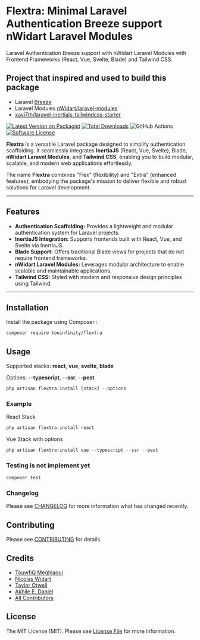 # Flextra: Minimal Laravel Authentication Breeze support  nWidart Laravel Modules

Laravel Authentication Breeze support with nWidart Laravel Modules with Frontend Frameworks (React, Vue, Svelte, Blade) and Tailwind CSS.

## Project that inspired and used to build this package
- Laravel [Breeze](https://github.com/laravel/breeze)
- Laravel Modules [nWidart/laravel-modules](https://github.com/nWidart/laravel-modules)
- [xavi7th/laravel-inertiajs-tailwindcss-starter](https://github.com/xavi7th/laravel-inertia-svelte-starter-template/tree/main)

[![Latest Version on Packagist](https://img.shields.io/packagist/v/tooinfinity/flextra.svg?style=flat-square)](https://packagist.org/packages/tooinfinity/flextra)  [![Total Downloads](https://img.shields.io/packagist/dt/tooinfinity/flextra.svg?style=flat-square)](https://packagist.org/packages/tooinfinity/flextra)  ![GitHub Actions](https://github.com/tooinfinity/flextra/actions/workflows/tests.yml/badge.svg)  [![Software License](https://img.shields.io/badge/license-MIT-brightgreen.svg?style=flat-square)](LICENSE.md)

**Flextra** is a versatile Laravel package designed to simplify authentication scaffolding. It seamlessly integrates **InertiaJS** (React, Vue, Svelte), Blade, **nWidart Laravel Modules**, and **Tailwind CSS**, enabling you to build modular, scalable, and modern web applications effortlessly.

The name **Flextra** combines "Flex" (flexibility) and "Extra" (enhanced features), embodying the package's mission to deliver flexible and robust solutions for Laravel development.

---

## Features

- **Authentication Scaffolding:** Provides a lightweight and modular authentication system for Laravel projects.
- **InertiaJS Integration:** Supports frontends built with React, Vue, and Svelte via InertiaJS.
- **Blade Support:** Offers traditional Blade views for projects that do not require frontend frameworks.
- **nWidart Laravel Modules:** Leverages modular architecture to enable scalable and maintainable applications.
- **Tailwind CSS:** Styled with modern and responsive design principles using Tailwind.

---

## Installation

Install the package using Composer : 

```bash
composer require tooinfinity/flextra
```
## Usage
Supported stacks: **react**, **vue**, **svelte**, **blade**

Options: **--typescript**, **--ssr**, **--pest**

```php
php artisan flextra:install [stack] --options
```
### Example

React Stack

```php
php artisan flextra:install react
```
Vue Stack with options

```php
php artisan flextra:install vue --typescript --ssr --pest
```

### Testing is not implement yet

```bash
composer test
```

### Changelog

Please see [CHANGELOG](CHANGELOG.md) for more information what has changed recently.

## Contributing

Please see [CONTRIBUTING](CONTRIBUTING.md) for details.

## Credits

-   [TouwfiQ Meghlaoui](https://github.com/tooinfinity)
-   [Nicolas Widart](https://github.com/nWidart)
-   [Taylor Otwell](https://github.com/taylorotwell)
-   [Akhile E. Daniel](https://github.com/xavi7th)
-   [All Contributors](../../contributors)

## License

The MIT License (MIT). Please see [License File](LICENSE.md) for more information.
